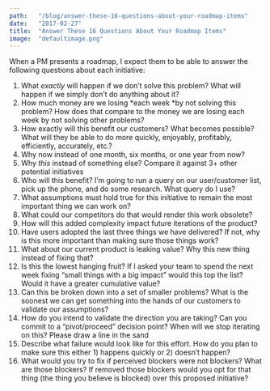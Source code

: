 ```yaml
---
path:	"/blog/answer-these-16-questions-about-your-roadmap-items"
date:	"2017-02-27"
title:	"Answer These 16 Questions About Your Roadmap Items"
image:	"defaultimage.png"
---
```


When a PM presents a roadmap, I expect them to be able to answer the following questions about each initiative:

1. What *exactly* will happen if we don’t solve this problem? What will happen if we simply don’t do anything about it?
2. How much money are we losing *each week *by not solving this problem? How does that compare to the money we are losing each week by not solving other problems?
3. How exactly will this benefit our customers? What becomes possible? What will they be able to do more quickly, enjoyably, profitably, efficiently, accurately, etc.?
4. Why now instead of one month, six months, or one year from now?
5. Why *this* instead of something else? Compare it against 3+ other potential initiatives
6. Who will this benefit? I’m going to run a query on our user/customer list, pick up the phone, and do some research. What query do I use?
7. What assumptions must hold true for this initiative to remain the most important thing we can work on?
8. What could our competitors do that would render this work obsolete?
9. How will this added complexity impact future iterations of the product?
10. Have users adopted the last three things we have delivered? If not, why is this more important than making sure those things work?
11. What about our current product is leaking value? Why this new thing instead of fixing that?
12. Is this the lowest hanging fruit? If I asked your team to spend the next week fixing “small things with a big impact” would this top the list? Would it have a greater cumulative value?
13. Can this be broken down into a set of smaller problems? What is the soonest we can get something into the hands of our customers to validate our assumptions?
14. How do you intend to validate the direction you are taking? Can you commit to a “pivot/proceed” decision point? When will we stop iterating on this? Please draw a line in the sand
15. Describe what failure would look like for this effort. How do you plan to make sure this either 1) happens quickly or 2) doesn’t happen?
16. What would you try to fix if perceived blockers were not blockers? What are those blockers? If removed those blockers would you opt for that thing (the thing you believe is blocked) over this proposed initiative?
